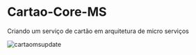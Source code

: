 # Cartao-Core-MS
Criando um serviço de cartão em arquitetura de micro serviços


![cartaomsupdate](https://github.com/vinicius-shk/Cartao-Core-MS/assets/102389527/12f22ab8-7c7a-4080-9e68-09b6f9580cf2)
